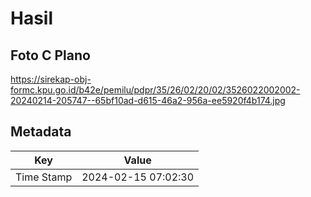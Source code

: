 # Hasil

## Foto C Plano

https://sirekap-obj-formc.kpu.go.id/b42e/pemilu/pdpr/35/26/02/20/02/3526022002002-20240214-205747--65bf10ad-d615-46a2-956a-ee5920f4b174.jpg


## Metadata

| Key        | Value               |
| ---------- | ------------------- |
| Time Stamp | 2024-02-15 07:02:30 |



